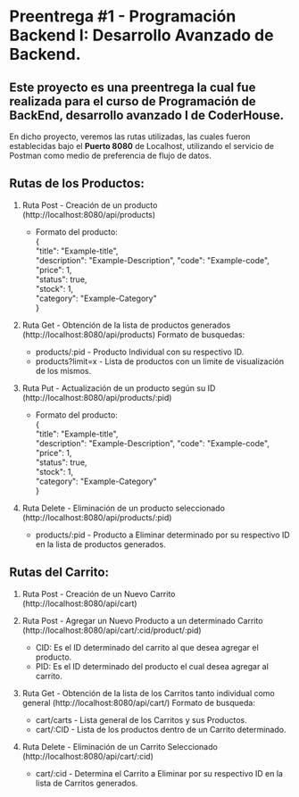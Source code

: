 # Preentrega #1 - Programación Backend I: Desarrollo Avanzado de Backend.

## Este proyecto es una preentrega la cual fue realizada para el curso de Programación de BackEnd, desarrollo avanzado I de CoderHouse.
En dicho proyecto, veremos las rutas utilizadas, las cuales fueron establecidas bajo el **Puerto 8080** de Localhost, utilizando el servicio de Postman como medio de preferencia de flujo de datos.

## **Rutas de los Productos**:

1. Ruta Post - Creación de un producto (http://localhost:8080/api/products)
   - Formato del producto:                                                                                                                                                        
    {                                                                                                                                                                               
    "title": "Example-title",                                                                                                                                                              
    "description": "Example-Description",                                                                                                                                                      "code": "Example-code",                                                                                                                                                        
    "price": 1,                                                                                                                                                        
    "status": true,                                                                                                                                                        
    "stock": 1,                                                                                                                                                                 
    "category": "Example-Category"                                                                                                                                                         
  }

2. Ruta Get - Obtención de la lista de productos generados (http://localhost:8080/api/products)
   Formato de busquedas:
     - products/:pid - Producto Individual con su respectivo ID.
     - products?limit=x - Lista de productos con un limite de visualización de los mismos.
  
3. Ruta Put - Actualización de un producto según su ID (http://localhost:8080/api/products/:pid)
   - Formato del producto:                                                                                                                                                        
    {                                                                                                                                                                               
    "title": "Example-title",                                                                                                                                                              
    "description": "Example-Description",                                                                                                                                                      "code": "Example-code",                                                                                                                                                        
    "price": 1,                                                                                                                                                        
    "status": true,                                                                                                                                                        
    "stock": 1,                                                                                                                                                                 
    "category": "Example-Category"                                                                                                                                                         
  }

4. Ruta Delete -  Eliminación de un producto seleccionado (http://localhost:8080/api/products/:pid)
   - products/:pid - Producto a Eliminar determinado por su respectivo ID en la lista de productos generados.

  
## **Rutas del Carrito**:

1. Ruta Post - Creación de un Nuevo Carrito (http://localhost:8080/api/cart)

2. Ruta Post - Agregar un Nuevo Producto a un determinado Carrito (http://localhost:8080/api/cart/:cid/product/:pid)
   - CID: Es el ID determinado del carrito al que desea agregar el producto.
   - PID: Es el ID determinado del producto el cual desea agregar al carrito.

3. Ruta Get - Obtención de la lista de los Carritos tanto individual como general (http://localhost:8080/api/cart/)
   Formato de busqueda:
   - cart/carts - Lista general de los Carritos y sus Productos.
   - cart/:CID - Lista de los productos dentro de un Carrito determinado.
  
4. Ruta Delete - Eliminación de un Carrito Seleccionado (http://localhost:8080/api/cart/:cid)
   - cart/:cid - Determina el Carrito a Eliminar por su respectivo ID en la lista de Carritos generados.
